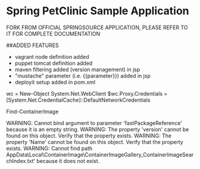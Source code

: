 # Spring PetClinic Sample Application
FORK FROM OFFICIAL SPRINGSOURCE APPLICATION, PLEASE REFER TO IT FOR COMPLETE DOCUMENTATION

##ADDED FEATURES
- vagrant node definition added
- puppet tomcat definition added
- maven filtering added (version management) in jsp
- "mustache" parameter (i.e. {{parameter}}) added in jsp
- deployit setup added in pom.xml

wc = New-Object System.Net.WebClient
$wc.Proxy.Credentials = [System.Net.CredentialCache]::DefaultNetworkCredentials

Find-ContainerImage

WARNING: Cannot bind argument to parameter 'fastPackageReference' because it is an empty string.
WARNING: The property 'version' cannot be found on this object. Verify that the property exists.
WARNING: The property 'Name' cannot be found on this object. Verify that the property exists.
WARNING: Cannot find path AppData\Local\ContainerImage\ContainerImageGallery_ContainerImageSearchIndex.txt' because it does not exist.
